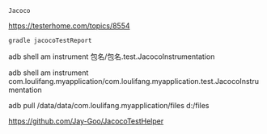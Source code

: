 `Jacoco`

https://testerhome.com/topics/8554

`gradle jacocoTestReport`


adb shell am instrument 包名/包名.test.JacocoInstrumentation


adb shell am instrument com.loulifang.myapplication/com.loulifang.myapplication.test.JacocoInstrumentation


adb pull /data/data/com.loulifang.myapplication/files d:/files

https://github.com/Jay-Goo/JacocoTestHelper